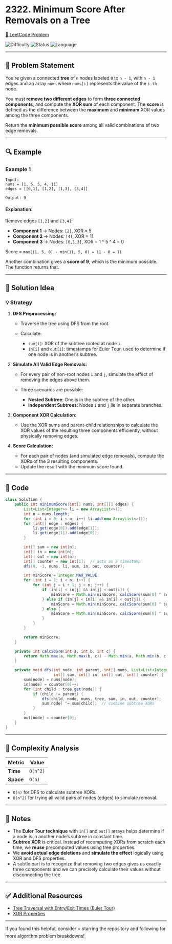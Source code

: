 # 2322. Minimum Score After Removals on a Tree

[🔗 LeetCode Problem](https://leetcode.com/problems/minimum-score-after-removals-on-a-tree/)  

![Difficulty](https://img.shields.io/badge/Difficulty-Hard-red)
![Status](https://img.shields.io/badge/Status-Solved-brightgreen.svg)
![Language](https://img.shields.io/badge/Language-Java-blue.svg)

---

## 📌 Problem Statement

You're given a connected **tree** of `n` nodes labeled `0` to `n - 1`, with `n - 1` edges and an array `nums` where `nums[i]` represents the value of the `i-th` node.

You must **remove two different edges** to form **three connected components**, and compute the **XOR sum** of each component. The **score** is defined as the difference between the **maximum** and **minimum** XOR values among the three components.

Return the **minimum possible score** among all valid combinations of two edge removals.

---

## 🔍 Example

### Example 1

```text
Input: 
nums = [1, 5, 5, 4, 11]
edges = [[0,1], [1,2], [1,3], [3,4]]

Output: 9
````

#### Explanation:

Remove edges `[1,2]` and `[3,4]`:

* **Component 1** → Nodes: `[2]`, XOR = 5
* **Component 2** → Nodes: `[4]`, XOR = 11
* **Component 3** → Nodes: `[0,1,3]`, XOR = 1 ^ 5 ^ 4 = 0

Score = `max(11, 5, 0) - min(11, 5, 0) = 11 - 0 = 11`

Another combination gives a **score of 9**, which is the minimum possible. The function returns that.

---

## 🚀 Solution Idea

### 💡 Strategy

1. **DFS Preprocessing:**

   * Traverse the tree using DFS from the root.
   * Calculate:

     * `sum[i]`: XOR of the subtree rooted at node `i`.
     * `in[i]` and `out[i]`: timestamps for Euler Tour, used to determine if one node is in another’s subtree.

2. **Simulate All Valid Edge Removals:**

   * For every pair of non-root nodes `i` and `j`, simulate the effect of removing the edges above them.
   * Three scenarios are possible:

     * **Nested Subtree**: One is in the subtree of the other.
     * **Independent Subtrees**: Nodes `i` and `j` lie in separate branches.

3. **Component XOR Calculation:**

   * Use the XOR sums and parent-child relationships to calculate the XOR values of the resulting three components efficiently, without physically removing edges.

4. **Score Calculation:**

   * For each pair of nodes (and simulated edge removals), compute the XORs of the 3 resulting components.
   * Update the result with the minimum score found.

---

## 🧾 Code

```java
class Solution {
    public int minimumScore(int[] nums, int[][] edges) {
        List<List<Integer>> li = new ArrayList<>();
        int n = nums.length;
        for (int i = 0; i < n; i++) li.add(new ArrayList<>());
        for (int[] edge : edges) {
            li.get(edge[0]).add(edge[1]);
            li.get(edge[1]).add(edge[0]);
        }

        int[] sum = new int[n];
        int[] in = new int[n];
        int[] out = new int[n];
        int[] counter = new int[1];  // acts as a timestamp
        dfs(0, -1, nums, li, sum, in, out, counter);

        int minScore = Integer.MAX_VALUE;
        for (int i = 1; i < n; i++) {
            for (int j = i + 1; j < n; j++) {
                if (in[i] < in[j] && in[j] < out[i]) {
                    minScore = Math.min(minScore, calcScore(sum[0] ^ sum[i], sum[i] ^ sum[j], sum[j]));
                } else if (in[j] < in[i] && in[i] < out[j]) {
                    minScore = Math.min(minScore, calcScore(sum[0] ^ sum[j], sum[j] ^ sum[i], sum[i]));
                } else {
                    minScore = Math.min(minScore, calcScore(sum[0] ^ sum[i] ^ sum[j], sum[i], sum[j]));
                }
            }
        }

        return minScore;
    }

    private int calcScore(int a, int b, int c) {
        return Math.max(a, Math.max(b, c)) - Math.min(a, Math.min(b, c));
    }

    private void dfs(int node, int parent, int[] nums, List<List<Integer>> tree,
                     int[] sum, int[] in, int[] out, int[] counter) {
        sum[node] = nums[node];
        in[node] = counter[0]++;
        for (int child : tree.get(node)) {
            if (child != parent) {
                dfs(child, node, nums, tree, sum, in, out, counter);
                sum[node] ^= sum[child];  // combine subtree XORs
            }
        }
        out[node] = counter[0];
    }
}
```

---

## 🧠 Complexity Analysis

| Metric    | Value    |
| --------- | -------- |
| **Time**  | `O(n^2)` |
| **Space** | `O(n)`   |

* `O(n)` for DFS to calculate subtree XORs.
* `O(n^2)` for trying all valid pairs of nodes (edges) to simulate removal.

---

## 📌 Notes

* The **Euler Tour technique** with `in[]` and `out[]` arrays helps determine if a node is in another node’s subtree in constant time.
* **Subtree XOR** is critical. Instead of recomputing XORs from scratch each time, we **reuse** precomputed values using tree properties.
* We **avoid actual edge deletions** and **simulate the effect** logically using XOR and DFS properties.
* A subtle part is to recognize that removing two edges gives us exactly three components and we can precisely calculate their values without disconnecting the tree.

---

## ✅ Additional Resources

* [Tree Traversal with Entry/Exit Times (Euler Tour)](https://cp-algorithms.com/graph/euler_tour.html)
* [XOR Properties](https://www.geeksforgeeks.org/find-the-element-that-appears-once/)

---
If you found this helpful, consider ⭐️ starring the repository and following for more algorithm problem breakdowns!
